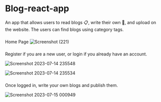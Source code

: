 # Blog-react-app
An app that allows users to read blogs 📋, write their own 📝, and upload on the website. The users can find blogs using category tags. 

###
Home Page
![Screenshot (221)](https://github.com/BhumicaPG/Blog-react-app/assets/95531637/8307a649-2e22-451a-a42f-417d387a5cc7)

###
Register if you are a new user, or login if you already have an account.

![Screenshot 2023-07-14 235548](https://github.com/BhumicaPG/Blog-react-app/assets/95531637/3bd42253-f691-4f2e-aeaf-4c0ea8f9e17f)

![Screenshot 2023-07-14 235534](https://github.com/BhumicaPG/Blog-react-app/assets/95531637/895924e0-4b3d-4de8-b79c-9d1f9ea690a1)


###
Once logged in, write your own blogs and publish them.

![Screenshot 2023-07-15 000949](https://github.com/BhumicaPG/Blog-react-app/assets/95531637/045ea64b-fdca-442e-bc34-32c3f4c404c6)
